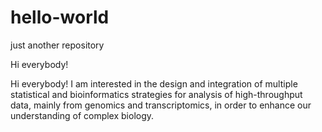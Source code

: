 # hello-world
just another repository

Hi everybody!

Hi everybody!
I am interested in the design and integration of multiple statistical and bioinformatics strategies for analysis of high-throughput data, mainly from genomics and transcriptomics, in order to enhance our understanding of complex biology.
